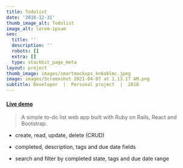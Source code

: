 ```yaml
---
title: Todolist
date: '2018-12-31'
thumb_image_alt: Todolist
image_alt: lorem-ipsum
seo:
  title: ''
  description: ''
  robots: []
  extra: []
  type: stackbit_page_meta
layout: project
thumb_image: images/smartmockups_kn6ablmc.jpeg
image: images/Screenshot 2021-04-07 at 1.13.17 AM.png
subtitle: Developer  |  Personal project  |  2018
---
```

#### [Live demo](http://rails-react-todolist.herokuapp.com/)

> A simple to-do list web app built with Ruby on Rails, React and Bootstrap.

*   create, read, update, delete (CRUD)

*   completed, description, tags and due date fields

*   search and filter by completed state, tags and due date range
